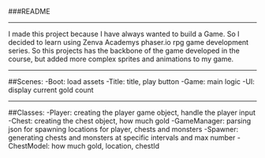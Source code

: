 ###README

---

I made this project because I have always wanted to build a Game. So I decided to learn using Zenva Academys phaser.io rpg game development series. So this projects has the backbone of the game developed in the course, but added more complex sprites and animations to my game.

---

##Scenes:
-Boot: load assets
-Title: title, play button
-Game: main logic
-UI: display current gold count

---

##Classes:
-Player: creating the player game object, handle the player input
-Chest: creating the chest object, how much gold
-GameManager: parsing json for spawning locations for player, chests and monsters
    -Spawner: generating chests and monsters at specific intervals and max number
        -ChestModel: how much gold, location, chestId
